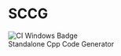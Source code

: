 # SCCG
![CI Windows Badge](https://github.com/Kaninchen221/SCCG/actions/workflows/CI.yml/badge.svg)  
Standalone Cpp Code Generator
